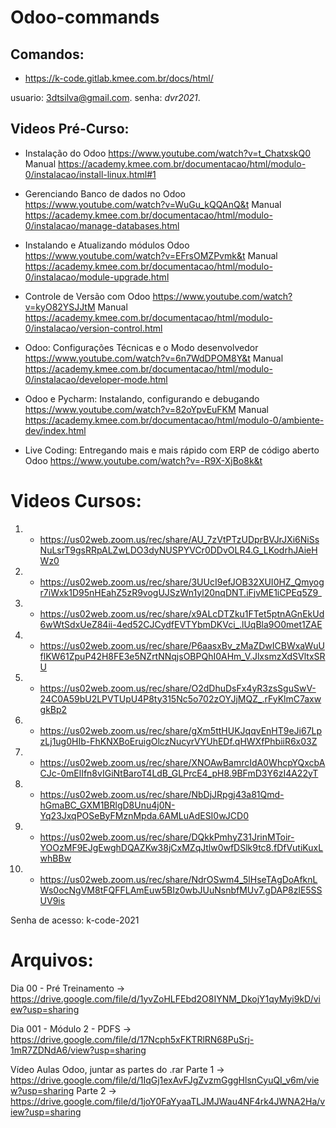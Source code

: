 # Odoo-commands

## Comandos:
* https://k-code.gitlab.kmee.com.br/docs/html/

usuario: 3dtsilva@gmail.com.
senha: *dvr2021*.

## Videos Pré-Curso:

* Instalação do Odoo https://www.youtube.com/watch?v=t_ChatxskQ0
Manual https://academy.kmee.com.br/documentacao/html/modulo-0/instalacao/install-linux.html#1

* Gerenciando Banco de dados no Odoo https://www.youtube.com/watch?v=WuGu_kQQAnQ&t
Manual https://academy.kmee.com.br/documentacao/html/modulo-0/instalacao/manage-databases.html
  
* Instalando e Atualizando módulos Odoo https://www.youtube.com/watch?v=EFrsOMZPvmk&t
Manual https://academy.kmee.com.br/documentacao/html/modulo-0/instalacao/module-upgrade.html

* Controle de Versão com Odoo https://www.youtube.com/watch?v=kyO82YSJJtM
Manual https://academy.kmee.com.br/documentacao/html/modulo-0/instalacao/version-control.html

* Odoo: Configurações Técnicas e o Modo desenvolvedor https://www.youtube.com/watch?v=6n7WdDPOM8Y&t
Manual https://academy.kmee.com.br/documentacao/html/modulo-0/instalacao/developer-mode.html

* Odoo e Pycharm: Instalando, configurando e debugando https://www.youtube.com/watch?v=82oYpvEuFKM
Manual https://academy.kmee.com.br/documentacao/html/modulo-0/ambiente-dev/index.html 

* Live Coding: Entregando mais e mais rápido com ERP de código aberto Odoo
https://www.youtube.com/watch?v=-R9X-XjBo8k&t


# Videos Cursos:

1. - https://us02web.zoom.us/rec/share/AU_7zVtPTzUDprBVJrJXi6NiSsNuLsrT9gsRRpALZwLDO3dyNUSPYVCr0DDvOLR4.G_LKodrhJAieHWz0
2. - https://us02web.zoom.us/rec/share/3UUcI9efJOB32XUI0HZ_Qmyogr7iWxk1D95nHEahZ5zR9vogUJSzWn1yl20nqDNT.iFjvME1iCPEq5Z9_
3. - https://us02web.zoom.us/rec/share/x9ALcDTZku1FTet5ptnAGnEkUd6wWtSdxUeZ84ii-4ed52CJCydfEVTYbmDKVci_.lUqBla9O0met1ZAE
4. - https://us02web.zoom.us/rec/share/P6aasxBv_zMaZDwICBWxaWuUflKW61ZpuP42H8FE3e5NZrtNNqjsOBPQhI0AHm_V.JlxsmzXdSVltxSRU
5. - https://us02web.zoom.us/rec/share/O2dDhuDsFx4yR3zsSguSwV-24C0A59bU2LPVTUpU4P8ty315Nc5o702zOYJjMQZ_.rFyKlmC7axwgkBp2
6. - https://us02web.zoom.us/rec/share/gXm5ttHUKJqqvEnHT9eJi67LpzLj1ug0HIb-FhKNXBoEruigOlczNucyrVYUhEDf.qHWXfPhbiiR6x03Z
7. - https://us02web.zoom.us/rec/share/XNOAwBamrcIdA0WhcpYQxcbACJc-0mElIfn8vIGiNtBaroT4LdB_GLPrcE4_pH8.9BFmD3Y6zI4A22yT
8. - https://us02web.zoom.us/rec/share/NbDjJRpgj43a81Qmd-hGmaBC_GXM1BRlgD8Unu4j0N-Yq23JxqPOSeByFMznMpda.6AMLuAdESI0wJCD0
9. - https://us02web.zoom.us/rec/share/DQkkPmhyZ31JrinMToir-YOOzMF9EJgEwghDQAZKw38jCxMZqJtlw0wfDSlk9tc8.fDfVutiKuxLwhBBw
10. - https://us02web.zoom.us/rec/share/NdrOSwm4_5lHseTAgDoAfknLWs0ocNgVM8tFQFFLAmEuw5BIz0wbJUuNsnbfMUv7.gDAP8zlE5SSUV9is

Senha de acesso: k-code-2021


# Arquivos:

Dia 00 - Pré Treinamento -> https://drive.google.com/file/d/1yvZoHLFEbd2O8IYNM_DkojY1qyMyi9kD/view?usp=sharing

Dia 001 - Módulo 2 - PDFS -> https://drive.google.com/file/d/17Ncph5xFKTRlRN68PuSrj-1mR7ZDNdA6/view?usp=sharing

Vídeo Aulas Odoo, juntar as partes do .rar
Parte 1 -> https://drive.google.com/file/d/1IqGj1exAvFJgZvzmGggHlsnCyuQI_v6m/view?usp=sharing
Parte 2 -> https://drive.google.com/file/d/1joY0FaYyaaTLJMJWau4NF4rk4JWNA2Ha/view?usp=sharing
